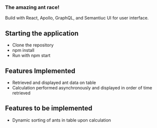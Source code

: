### The amazing ant race!
Build with React, Apollo, GraphQL, and Semantiuc UI for user interface.

## Starting the application
* Clone the repository
* npm install
* Run with npm start

## Features Implemented
* Retrieved and displayed ant data on table
* Calculation performed asynchronously and displayed in order of time retrieved

## Features to be implemented
* Dynamic sorting of ants in table upon calculation